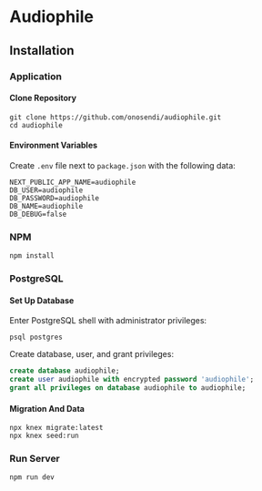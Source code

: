 # Audiophile

## Installation

### Application

#### Clone Repository

```
git clone https://github.com/onosendi/audiophile.git
cd audiophile
```

#### Environment Variables

Create `.env` file next to `package.json` with the following data:

```
NEXT_PUBLIC_APP_NAME=audiophile
DB_USER=audiophile
DB_PASSWORD=audiophile
DB_NAME=audiophile
DB_DEBUG=false
```

### NPM

```
npm install
```

### PostgreSQL

#### Set Up Database

Enter PostgreSQL shell with administrator privileges:

```
psql postgres
```

Create database, user, and grant privileges:

```sql
create database audiophile;
create user audiophile with encrypted password 'audiophile';
grant all privileges on database audiophile to audiophile;
```

#### Migration And Data

```
npx knex migrate:latest
npx knex seed:run
```

### Run Server

```
npm run dev
```
